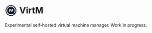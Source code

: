 # <span style="display: flex; align-items: center"><img src="ui/static/favicon.png" height="40"><span style="margin-left: 0.25em">VirtM</span></span>

Experimental self-hosted virtual machine manager. Work in progress.
